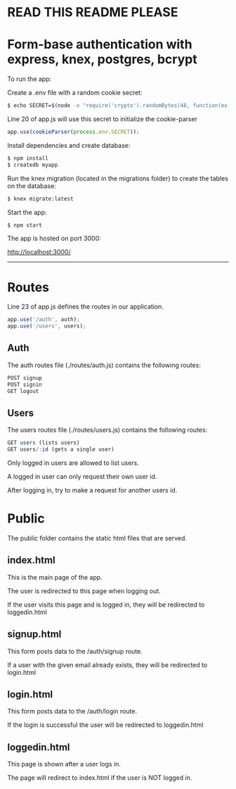 # READ THIS README PLEASE

# Form-base authentication with express, knex, postgres, bcrypt

To run the app:

Create a .env file with a random cookie secret:

```sh
$ echo SECRET=$(node -e "require('crypto').randomBytes(48, function(ex, buf) { console.log(buf.toString('hex')) });") >> .env
```

Line 20 of app.js will use this secret to initialize the cookie-parser

```js
app.use(cookieParser(process.env.SECRET));
```

Install dependencies and create database:

```sh
$ npm install
$ createdb myapp
```

Run the knex migration (located in the migrations folder) to create the tables on the database:

```sh
$ knex migrate:latest
```

Start the app:

```sh
$ npm start
```

The app is hosted on port 3000:


[http://localhost:3000/](http://localhost:3000/)

<hr>

# Routes

Line 23 of app.js defines the routes in our application.

```js
app.use('/auth', auth);
app.use('/users', users);
```

## Auth

The auth routes file (./routes/auth.js) contains the following routes:

```js
POST signup
POST signin
GET logout
```

## Users

The users routes file (./routes/users.js) contains the following routes:

```js
GET users (lists users)
GET users/:id (gets a single user)
```

Only logged in users are allowed to list users.

A logged in user can only request their own user id.

After logging in, try to make a request for another users id.


# Public

The public folder contains the static html files that are served.

## index.html

This is the main page of the app.

The user is redirected to this page when logging out.

If the user visits this page and is logged in, they will be redirected to loggedin.html

## signup.html

This form posts data to the /auth/signup route.

If a user with the given email already exists, they will be redirected to login.html

## login.html

This form posts data to the /auth/login route.

If the login is successful the user will be redirected to loggedin.html

## loggedin.html

This page is shown after a user logs in.

The page will redirect to index.html if the user is NOT logged in.
